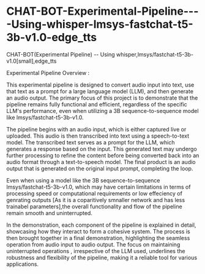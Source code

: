 # CHAT-BOT-Experimental-Pipeline----Using-whisper-lmsys-fastchat-t5-3b-v1.0-edge_tts
CHAT-BOT(Experimental Pipeline) -- Using whisper,lmsys/fastchat-t5-3b-v1.0[small],edge_tts

Experimental Pipeline Overview :

This experimental pipeline is designed to convert audio input into text, use that text as a prompt for a large language model (LLM), and then generate an audio output. The primary focus of this project is to demonstrate that the pipeline remains fully functional and efficient, regardless of the specific LLM's performance, even when utilizing a 3B sequence-to-sequence model like lmsys/fastchat-t5-3b-v1.0.

The pipeline begins with an audio input, which is either captured live or uploaded. This audio is then transcribed into text using a speech-to-text model. The transcribed text serves as a prompt for the LLM, which generates a response based on the input. This generated text may undergo further processing to refine the content before being converted back into an audio format through a text-to-speech model. The final product is an audio output that is generated on the original input prompt, completing the loop.

Even when using a model like the 3B sequence-to-sequence lmsys/fastchat-t5-3b-v1.0, which may have certain limitations in terms of processing speed or computational requirements or low effeciency of genrating outputs [As it is a coparitively smnaller network and has less trainabel parameters],the overall functionality and flow of the pipeline remain smooth and uninterrupted.

In the demonstration, each component of the pipeline is explained in detail, showcasing how they interact to form a cohesive system. The process is then brought together in a final demonstration, highlighting the seamless operation from audio input to audio output. The focus on maintaining uninterrupted operations , irrespective of the LLM used, underlines the robustness and flexibility of the pipeline, making it a reliable tool for various applications.

